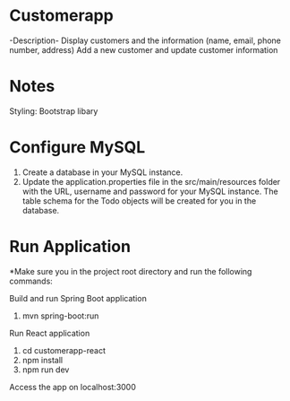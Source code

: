 # Customerapp
-Description-
Display customers and the information (name, email, phone number, address)
Add a new customer and update customer information

# Notes
Styling: Bootstrap libary

# Configure MySQL
1. Create a database in your MySQL instance.
2. Update the application.properties file in the src/main/resources folder with the URL, username and password for your MySQL instance. The table schema for the Todo objects will be created for you in the database.

# Run Application
*Make sure you in the project root directory and run the following commands:

Build and run Spring Boot application 
1. mvn spring-boot:run

Run React application
1. cd customerapp-react
2. npm install
3. npm run dev

Access the app on localhost:3000
